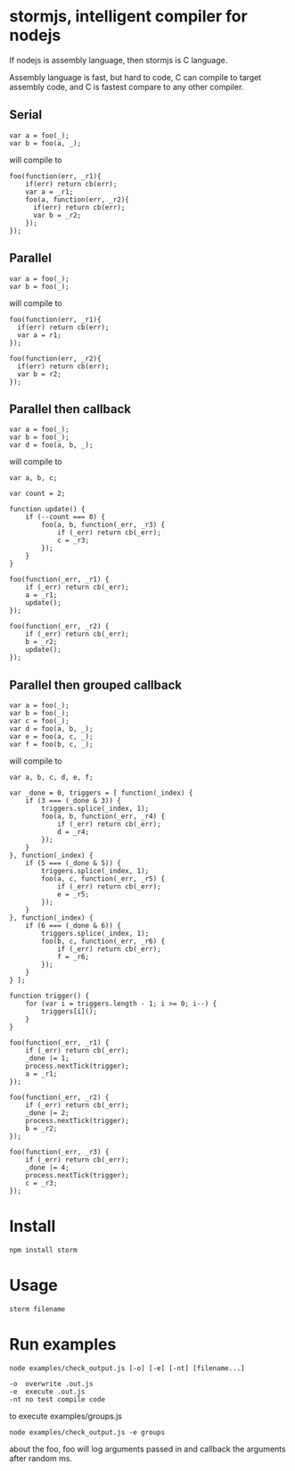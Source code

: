 stormjs, intelligent compiler for nodejs
========

If nodejs is assembly language, then stormjs is C language.

Assembly language is fast, but hard to code, C can compile to target assembly code, and C is fastest compare to any other compiler.

Serial
----

    var a = foo(_);
    var b = foo(a, _);

will compile to

    foo(function(err, _r1){
        if(err) return cb(err);
        var a = _r1;
        foo(a, function(err, _r2){
          if(err) return cb(err);
          var b = _r2;
        });
    });

Parallel
----

    var a = foo(_);
    var b = foo(_);

will compile to

    foo(function(err, _r1){
      if(err) return cb(err);
      var a = r1;
    });

    foo(function(err, _r2){
      if(err) return cb(err);
      var b = r2;
    });

Parallel then callback
----

    var a = foo(_);
    var b = foo(_);
    var d = foo(a, b, _);

will compile to

    var a, b, c;

    var count = 2;

    function update() {
        if (--count === 0) {
            foo(a, b, function(_err, _r3) {
                if (_err) return cb(_err);
                c = _r3;
            });
        }
    }

    foo(function(_err, _r1) {
        if (_err) return cb(_err);
        a = _r1;
        update();
    });

    foo(function(_err, _r2) {
        if (_err) return cb(_err);
        b = _r2;
        update();
    });

Parallel then grouped callback
----

    var a = foo(_);
    var b = foo(_);
    var c = foo(_);
    var d = foo(a, b, _);
    var e = foo(a, c, _);
    var f = foo(b, c, _);

will compile to

    var a, b, c, d, e, f;

    var _done = 0, triggers = [ function(_index) {
        if (3 === (_done & 3)) {
            triggers.splice(_index, 1);
            foo(a, b, function(_err, _r4) {
                if (_err) return cb(_err);
                d = _r4;
            });
        }
    }, function(_index) {
        if (5 === (_done & 5)) {
            triggers.splice(_index, 1);
            foo(a, c, function(_err, _r5) {
                if (_err) return cb(_err);
                e = _r5;
            });
        }
    }, function(_index) {
        if (6 === (_done & 6)) {
            triggers.splice(_index, 1);
            foo(b, c, function(_err, _r6) {
                if (_err) return cb(_err);
                f = _r6;
            });
        }
    } ];

    function trigger() {
        for (var i = triggers.length - 1; i >= 0; i--) {
            triggers[i]();
        }
    }

    foo(function(_err, _r1) {
        if (_err) return cb(_err);
        _done |= 1;
        process.nextTick(trigger);
        a = _r1;
    });

    foo(function(_err, _r2) {
        if (_err) return cb(_err);
        _done |= 2;
        process.nextTick(trigger);
        b = _r2;
    });

    foo(function(_err, _r3) {
        if (_err) return cb(_err);
        _done |= 4;
        process.nextTick(trigger);
        c = _r3;
    });

Install
====

    npm install storm

Usage
====

    storm filename

Run examples
====

    node examples/check_output.js [-o] [-e] [-nt] [filename...]

    -o  overwrite .out.js
    -e  execute .out.js
    -nt no test compile code

to execute examples/groups.js

    node examples/check_output.js -e groups

about the foo, foo will log arguments passed in and callback the arguments
after random ms.
